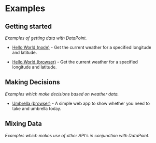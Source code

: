 # Examples


## Getting started

_Examples of getting data with DataPoint._

* [Hello World (node)](hello_world_node/) - Get the current weather for a specified
longitude and latitude.

* [Hello World (browser)](hello_world_browser/) - Get the current weather for a specified
longitude and latitude.

## Making Decisions

_Examples which make decisions based on weather data._

* [Umbrella (browser)](umbrella_browser/) - A simple web app to show whether you need to take
and umbrella today.


## Mixing Data

_Examples which makes use of other API's in conjunction with DataPoint._
